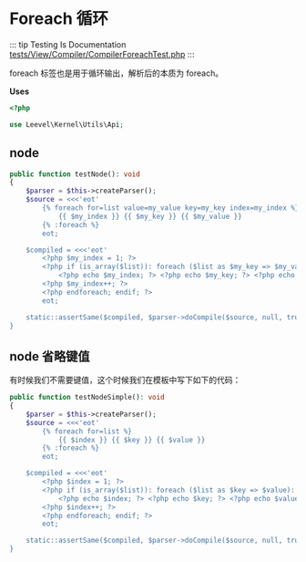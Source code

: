# Foreach 循环

::: tip Testing Is Documentation
[tests/View/Compiler/CompilerForeachTest.php](https://github.com/hunzhiwange/framework/blob/master/tests/View/Compiler/CompilerForeachTest.php)
:::

foreach 标签也是用于循环输出，解析后的本质为 foreach。

**Uses**

``` php
<?php

use Leevel\Kernel\Utils\Api;
```

## node

``` php
public function testNode(): void
{
    $parser = $this->createParser();
    $source = <<<'eot'
        {% foreach for=list value=my_value key=my_key index=my_index %}
            {{ $my_index }} {{ $my_key }} {{ $my_value }}
        {% :foreach %}
        eot;

    $compiled = <<<'eot'
        <?php $my_index = 1; ?>
        <?php if (is_array($list)): foreach ($list as $my_key => $my_value): ?>
            <?php echo $my_index; ?> <?php echo $my_key; ?> <?php echo $my_value; ?>
        <?php $my_index++; ?>
        <?php endforeach; endif; ?>
        eot;

    static::assertSame($compiled, $parser->doCompile($source, null, true));
}
```

## node 省略键值

有时候我们不需要键值，这个时候我们在模板中写下如下的代码：

``` php
public function testNodeSimple(): void
{
    $parser = $this->createParser();
    $source = <<<'eot'
        {% foreach for=list %}
            {{ $index }} {{ $key }} {{ $value }}
        {% :foreach %}
        eot;

    $compiled = <<<'eot'
        <?php $index = 1; ?>
        <?php if (is_array($list)): foreach ($list as $key => $value): ?>
            <?php echo $index; ?> <?php echo $key; ?> <?php echo $value; ?>
        <?php $index++; ?>
        <?php endforeach; endif; ?>
        eot;

    static::assertSame($compiled, $parser->doCompile($source, null, true));
}
```